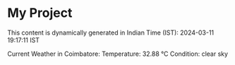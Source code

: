 # My Project

This content is dynamically generated in Indian Time (IST): 2024-03-11 19:17:11 IST


Current Weather in Coimbatore:
Temperature: 32.88 °C
Condition: clear sky

